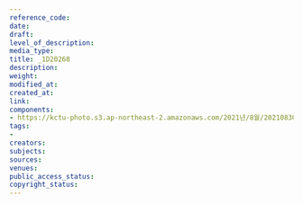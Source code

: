 ```yaml
---
reference_code: 
date: 
draft: 
level_of_description: 
media_type: 
title: _1D20268
description: 
weight: 
modified_at: 
created_at: 
link: 
components:
- https://kctu-photo.s3.ap-northeast-2.amazonaws.com/2021년/8월/20210830_국가책임+돌봄체계+대전환을+위한+민주노총+돌봄노동자+노정교섭+촉구+기자회견/_1D20268.jpg
tags:
- 
creators: 
subjects: 
sources: 
venues: 
public_access_status: 
copyright_status: 
---
```

